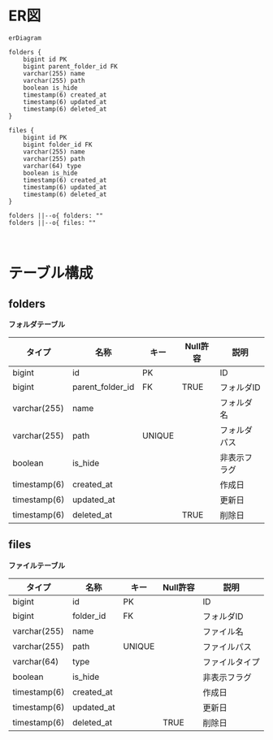 # ER図

```mermaid
erDiagram

folders {
    bigint id PK
    bigint parent_folder_id FK
    varchar(255) name
    varchar(255) path
    boolean is_hide
    timestamp(6) created_at
    timestamp(6) updated_at
    timestamp(6) deleted_at
}

files {
    bigint id PK
    bigint folder_id FK
    varchar(255) name
    varchar(255) path
    varchar(64) type
    boolean is_hide
    timestamp(6) created_at
    timestamp(6) updated_at
    timestamp(6) deleted_at
}

folders ||--o{ folders: ""
folders ||--o{ files: ""
```
<br />

# テーブル構成

## folders

**フォルダテーブル**

| タイプ | 名称 | キー | Null許容 | 説明 |
| ---- | ---- | ---- | ---- | ---- |
| bigint | id | PK | | ID |
| bigint | parent_folder_id | FK | TRUE | フォルダID |
| varchar(255) | name | | | フォルダ名 |
| varchar(255) | path | UNIQUE | | フォルダパス |
| boolean | is_hide | | | 非表示フラグ |
| timestamp(6) | created_at | | | 作成日 |
| timestamp(6) | updated_at | | | 更新日 |
| timestamp(6) | deleted_at | | TRUE | 削除日 |

## files

**ファイルテーブル**

| タイプ | 名称 | キー | Null許容 | 説明 |
| ---- | ---- | ---- | ---- | ---- |
| bigint | id | PK | | ID |
| bigint | folder_id | FK | | フォルダID |
| varchar(255) | name | | | ファイル名 |
| varchar(255) | path | UNIQUE | | ファイルパス |
| varchar(64) | type | | | ファイルタイプ |
| boolean | is_hide | | | 非表示フラグ |
| timestamp(6) | created_at | | | 作成日 |
| timestamp(6) | updated_at | | | 更新日 |
| timestamp(6) | deleted_at | | TRUE | 削除日 |
